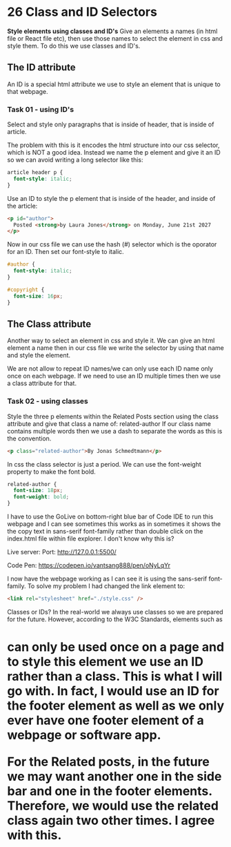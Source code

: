 # 26 Class and ID Selectors

**Style elements using classes and ID's**
Give an elements a names (in html file or React file etc), then use those names to select the element in css and style them. To do this we use classes and ID's.

## The ID attribute

An ID is a special html attribute we use to style an element that is unique to that webpage.

### Task 01 - using ID's

Select and style only paragraphs that is inside of header, that is inside of article.

The problem with this is it encodes the html structure into our css selector, which is NOT a good idea. Instead we name the p element and give it an ID so we can avoid writing a long selector like this:

```css
article header p {
  font-style: italic;
}
```

Use an ID to style the p element that is inside of the header, and inside of the article:

```html
<p id="author">
  Posted <strong>by Laura Jones</strong> on Monday, June 21st 2027
</p>
```

Now in our css file we can use the hash (#) selector which is the oporator for an ID. Then set our font-style to italic.

```css
#author {
  font-style: italic;
}
```

```css
#copyright {
  font-size: 16px;
}
```

## The Class attribute

Another way to select an element in css and style it. We can give an html element a name then in our css file we write the selector by using that name and style the element.

We are not allow to repeat ID names/we can only use each ID name only once on each webpage. If we need to use an ID multiple times then we use a class attribute for that.

### Task 02 - using classes

Style the three p elements within the Related Posts section using the class attribute and give that class a name of: related-author
If our class name contains multiple words then we use a dash to separate the words as this is the convention.

```html
<p class="related-author">By Jonas Schmedtmann</p>
```

In css the class selector is just a period. We can use the font-weight property to make the font bold.

```css
related-author {
  font-size: 18px;
  font-weight: bold;
}
```

I have to use the GoLive on bottom-right blue bar of Code IDE to run this webpage and I can see sometimes this works as in sometimes it shows the the copy text in sans-serif font-family rather than double click on the index.html file within file explorer. I don't know why this is?

Live server:
Port: http://127.0.0.1:5500/

Code Pen:
https://codepen.io/vantsang888/pen/oNyLqYr

I now have the webpage working as I can see it is using the sans-serif font-family. To solve my problem I had changed the link element to:

```html
<link rel="stylesheet" href="./style.css" />
```

Classes or IDs?
In the real-world we always use classes so we are prepared for the future. However, according to the W3C Standards, elements such as <h1> can only be used once on a page and to style this element we use an ID rather than a class. This is what I will go with. In fact, I would use an ID for the footer element as well as we only ever have one footer element of a webpage or software app.

For the Related posts, in the future we may want another one in the side bar and one in the footer elements. Therefore, we would use the related class again two other times. I agree with this.
